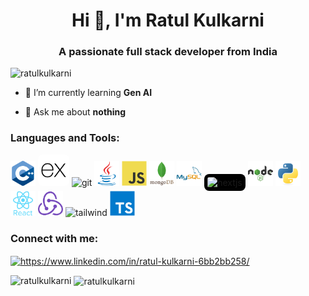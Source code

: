 <h1 align="center">Hi 👋, I'm Ratul Kulkarni</h1>
<h3 align="center">A passionate full stack developer from India</h3>

<p align="left"> <img src="https://komarev.com/ghpvc/?username=ratulkulkarni&label=Profile%20views&color=0e75b6&style=flat" alt="ratulkulkarni" /> </p>

- 🌱 I’m currently learning **Gen AI**

- 💬 Ask me about **nothing**

<h3 align="left">Languages and Tools:</h3>
<p align="left">
  <img src="https://raw.githubusercontent.com/devicons/devicon/master/icons/cplusplus/cplusplus-original.svg" alt="cplusplus" width="40" height="40"/>
  <img src="https://raw.githubusercontent.com/devicons/devicon/master/icons/express/express-original.svg" alt="express" width="40" height="40" style="background-color:white; padding:5px; border-radius:8px"/>
  <img src="https://www.vectorlogo.zone/logos/git-scm/git-scm-icon.svg" alt="git" width="40" height="40"/>
  <img src="https://raw.githubusercontent.com/devicons/devicon/master/icons/java/java-original.svg" alt="java" width="40" height="40"/>
  <img src="https://raw.githubusercontent.com/devicons/devicon/master/icons/javascript/javascript-original.svg" alt="javascript" width="40" height="40"/>
  <img src="https://raw.githubusercontent.com/devicons/devicon/master/icons/mongodb/mongodb-original-wordmark.svg" alt="mongodb" width="40" height="40"/>
  <img src="https://raw.githubusercontent.com/devicons/devicon/master/icons/mysql/mysql-original-wordmark.svg" alt="mysql" width="40" height="40"/>
  <img src="https://assets.vercel.com/image/upload/v1662130559/nextjs/Icon_light.svg" alt="nextjs" width="40" height="40" style="background-color:black; padding:5px; border-radius:8px"/>
  <img src="https://raw.githubusercontent.com/devicons/devicon/master/icons/nodejs/nodejs-original-wordmark.svg" alt="nodejs" width="40" height="40"/>
  <img src="https://raw.githubusercontent.com/devicons/devicon/master/icons/python/python-original.svg" alt="python" width="40" height="40"/>
  <img src="https://raw.githubusercontent.com/devicons/devicon/master/icons/react/react-original-wordmark.svg" alt="react" width="40" height="40"/>
  <img src="https://raw.githubusercontent.com/devicons/devicon/master/icons/redux/redux-original.svg" alt="redux" width="40" height="40"/>
  <img src="https://www.vectorlogo.zone/logos/tailwindcss/tailwindcss-icon.svg" alt="tailwind" width="40" height="40"/>
  <img src="https://raw.githubusercontent.com/devicons/devicon/master/icons/typescript/typescript-original.svg" alt="typescript" width="40" height="40"/>
</p>


<h3 align="left">Connect with me:</h3>
<p align="left">
<a href="https://www.linkedin.com/in/ratul-kulkarni-6bb2bb258/" target="blank"><img align="center" src="https://raw.githubusercontent.com/rahuldkjain/github-profile-readme-generator/master/src/images/icons/Social/linked-in-alt.svg" alt="https://www.linkedin.com/in/ratul-kulkarni-6bb2bb258/" height="30" width="40" /></a>
</p>

<p><img align="left" src="https://github-readme-stats.vercel.app/api/top-langs?username=ratulkulkarni&show_icons=true&locale=en&layout=compact&theme=tokyonight" alt="ratulkulkarni" /></p>

<p>&nbsp;<img align="center" src="https://github-readme-stats.vercel.app/api?username=ratulkulkarni&show_icons=true&locale=en&theme=tokyonight" alt="ratulkulkarni" /></p>
